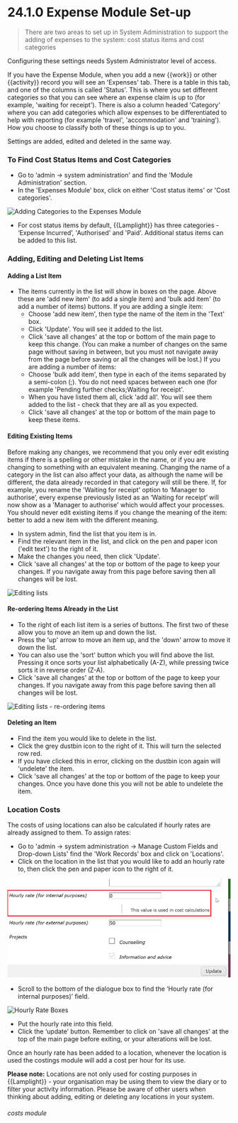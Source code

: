 # 24.1.0 Expense Module Set-up

> There are two areas to set up in System Administration to support the adding of expenses to the system: cost status items and cost categories



Configuring these settings needs System Administrator level of access. 

If you have the Expense Module, when you add a new {{work}} or other {{activity}} record you will see an 'Expenses' tab. There is a table in this tab, and one of the columns is called 'Status'. This is where you set different categories so that you can see where an expense claim is up to (for example, 'waiting for receipt'). There is also a column headed 'Category' where you can add categories which allow expenses to be differentiated to help with reporting (for example 'travel', 'accommodation' and 'training'). How you choose to classify both of these things is up to you.

Settings are added, edited and deleted in the same way. 

### To Find Cost Status Items and Cost Categories  

- Go to ‘admin -> system administration' and find the 'Module Administration' section.
- In the 'Expenses Module' box, click on either 'Cost status items' or 'Cost categories'.

![Adding Categories to the Expenses Module](24.1.0c.png)

- For cost status items by default, {{Lamplight}} has three categories - ‘Expense Incurred’, 'Authorised' and 'Paid'. Additional status items can be added to this list. 

### Adding, Editing and Deleting List Items

#### Adding a List Item  
- The items currently in the list will show in boxes on the page. Above these are 'add new item' (to add a single item) and 'bulk add item' (to add a number of items) buttons. 
If you are adding a single item:
   - Choose 'add new item', then type the name of the item in the 'Text' box.
   - Click 'Update'. You will see it added to the list.
   - Click 'save all changes' at the top or bottom of the main page to keep this change. (You can make a number of changes on the same page without saving in between, but you must not navigate away from the page before saving or all the changes will be lost.)
If you are adding a number of items:
   - Choose 'bulk add item', then type in each of the items separated by a semi-colon (;). You do not need spaces between each one (for example 'Pending further checks;Waiting for receipt'.
   - When you have listed them all, click 'add all'. You will see them added to the list - check that they are all as you expected.
   - Click 'save all changes' at the top or bottom of the main page to keep these items.

#### Editing Existing Items
Before making any changes, we recommend that you only ever edit existing items if there is a spelling or other mistake in the name, or if you are changing to something with an equivalent meaning. Changing the name of a category in the list can also affect your data, as although the name will be different, the data already recorded in that category will still be there. If, for example, you rename the 'Waiting for receipt' option to ‘Manager to authorise’, every expense previously listed as an ‘Waiting for receipt’ will now show as a 'Manager to authorise' which would affect your processes. You should never edit existing items if you change the meaning of the item: better to add a new item with the different meaning.  
- In system admin, find the list that you item is in.
- Find the relevant item in the list, and click on the pen and paper icon ('edit text') to the right of it. 
- Make the changes you need, then click 'Update'.
- Click 'save all changes' at the top or bottom of the page to keep your changes. If you navigate away from this page before saving then all changes will be lost.

![Editing lists](144a.png)

#### Re-ordering Items Already in the List
- To the right of each list item is a series of buttons. The first two of these allow you to move an item up and down the list.
- Press the 'up' arrow to move an item up, and the 'down' arrow to move it down the list. 
- You can also use the 'sort' button which you will find above the list. Pressing it once sorts your list alphabetically (A-Z), while pressing twice sorts it in reverse order (Z-A). 
- Click 'save all changes' at the top or bottom of the page to keep your changes. If you navigate away from this page before saving then all changes will be lost.

![Editing lists - re-ordering items](144b.png)

#### Deleting an Item
- Find the item you would like to delete in the list.
- Click the grey dustbin icon to the right of it. This will turn the selected row red. 
- If you have clicked this in error, clicking on the dustbin icon again will 'undelete' the item.
- Click 'save all changes' at the top or bottom of the page to keep your changes. Once you have done this you will not be able to undelete the item.

### Location Costs  
The costs of using locations can also be calculated if hourly rates are already assigned to them. To assign rates:

- Go to 'admin -> system administration -> Manage Custom Fields and Drop-down Lists' find the 'Work Records' box and click on 'Locations'.
- Click on the location in the list that you would like to add an hourly rate to, then click the pen and paper icon to the right of it.

![Adding Costs to a Location](24.1.0a.png)

- Scroll to the bottom of the dialogue box to find the ‘Hourly rate (for internal purposes)’ field.

![Hourly Rate Boxes](24.1.0b.png)

- Put the hourly rate into this field.
- Click the ‘update’ button. Remember to click on 'save all changes' at the top of the main page before exiting, or your alterations will be lost.  

Once an hourly rate has been added to a location, whenever the location is used the costings module will add a cost per hour for its use.


**Please note:** Locations are not only used for costing purposes in {{Lamplight}} - your organisation may be using them to view the diary or to filter your activity information. Please be aware of other users when thinking about adding, editing or deleting any locations in your system. 


###### costs module






